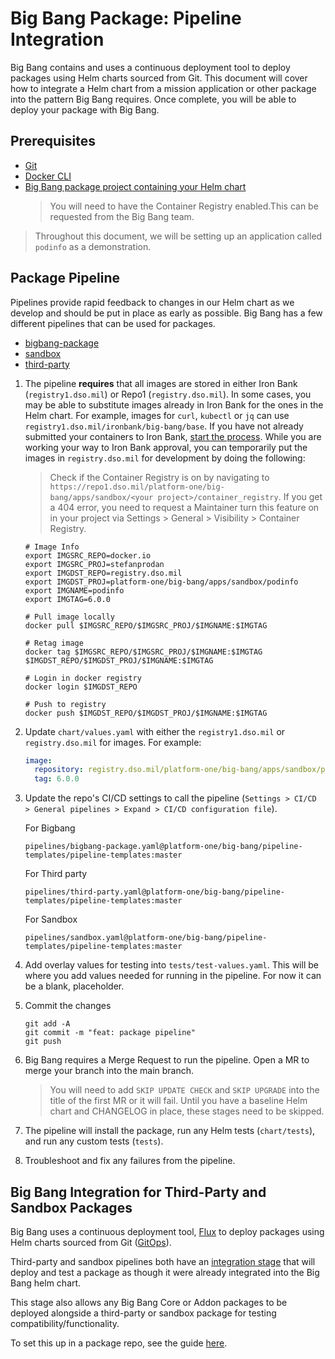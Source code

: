 # Big Bang Package: Pipeline Integration

Big Bang contains and uses a continuous deployment tool to deploy packages using Helm charts sourced from Git.  This document will cover how to integrate a Helm chart from a mission application or other package into the pattern Big Bang requires.  Once complete, you will be able to deploy your package with Big Bang.

## Prerequisites

- [Git](https://git-scm.com/book/en/v2/Getting-Started-Installing-Git)
- [Docker CLI](https://docs.docker.com/get-docker/)
- [Big Bang package project containing your Helm chart](./package-integration-upstream.md)
   > You will need to have the Container Registry enabled.This can be requested from the Big Bang team.

> Throughout this document, we will be setting up an application called `podinfo` as a demonstration.

## Package Pipeline

Pipelines provide rapid feedback to changes in our Helm chart as we develop and should be put in place as early as possible.  Big Bang has a few different pipelines that can be used for packages.

- [bigbang-package](https://repo1.dso.mil/platform-one/big-bang/pipeline-templates/pipeline-templates/-/blob/master/pipelines/bigbang-package.yaml)
- [sandbox](https://repo1.dso.mil/platform-one/big-bang/pipeline-templates/pipeline-templates/-/blob/master/pipelines/sandbox.yaml)
- [third-party](https://repo1.dso.mil/platform-one/big-bang/pipeline-templates/pipeline-templates/-/blob/master/pipelines/third-party.yaml)

1. The pipeline **requires** that all images are stored in either Iron Bank (`registry1.dso.mil`) or Repo1 (`registry.dso.mil`).  In some cases, you may be able to substitute images already in Iron Bank for the ones in the Helm chart.  For example, images for `curl`, `kubectl` or `jq` can use `registry1.dso.mil/ironbank/big-bang/base`.  If you have not already submitted your containers to Iron Bank, [start the process](https://repo1.dso.mil/dsop/dccscr/-/blob/master/README.md).  While you are working your way to Iron Bank approval, you can temporarily put the images in `registry.dso.mil` for development by doing the following:

   > Check if the Container Registry is on by navigating to `https://repo1.dso.mil/platform-one/big-bang/apps/sandbox/<your project>/container_registry`.  If you get a 404 error, you need to request a Maintainer turn this feature on in your project via Settings > General > Visibility > Container Registry.

   ```shell
   # Image Info
   export IMGSRC_REPO=docker.io
   export IMGSRC_PROJ=stefanprodan
   export IMGDST_REPO=registry.dso.mil
   export IMGDST_PROJ=platform-one/big-bang/apps/sandbox/podinfo
   export IMGNAME=podinfo
   export IMGTAG=6.0.0

   # Pull image locally
   docker pull $IMGSRC_REPO/$IMGSRC_PROJ/$IMGNAME:$IMGTAG

   # Retag image
   docker tag $IMGSRC_REPO/$IMGSRC_PROJ/$IMGNAME:$IMGTAG $IMGDST_REPO/$IMGDST_PROJ/$IMGNAME:$IMGTAG

   # Login in docker registry
   docker login $IMGDST_REPO

   # Push to registry
   docker push $IMGDST_REPO/$IMGDST_PROJ/$IMGNAME:$IMGTAG
   ```

1. Update `chart/values.yaml` with either the `registry1.dso.mil` or `registry.dso.mil` for images.  For example:

   ```yaml
   image:
     repository: registry.dso.mil/platform-one/big-bang/apps/sandbox/podinfo/podinfo
     tag: 6.0.0
   ```

1. Update the repo's CI/CD settings to call the pipeline (`Settings > CI/CD > General pipelines > Expand > CI/CD configuration file`).

    For Bigbang

   ```plaintext
   pipelines/bigbang-package.yaml@platform-one/big-bang/pipeline-templates/pipeline-templates:master
   ```

    For Third party

   ```plaintext
   pipelines/third-party.yaml@platform-one/big-bang/pipeline-templates/pipeline-templates:master
   ```

    For Sandbox

   ```plaintext
   pipelines/sandbox.yaml@platform-one/big-bang/pipeline-templates/pipeline-templates:master
   ```

1. Add overlay values for testing into `tests/test-values.yaml`.  This will be where you add values needed for running in the pipeline.  For now it can be a blank, placeholder.

1. Commit the changes

   ```shell
   git add -A
   git commit -m "feat: package pipeline"
   git push
   ```

1. Big Bang requires a Merge Request to run the pipeline.  Open a MR to merge your branch into the main branch.

   > You will need to add `SKIP UPDATE CHECK` and `SKIP UPGRADE` into the title of the first MR or it will fail.  Until you have a baseline Helm chart and CHANGELOG in place, these stages need to be skipped.

1. The pipeline will install the package, run any Helm tests (`chart/tests`), and run any custom tests (`tests`).

1. Troubleshoot and fix any failures from the pipeline.

## Big Bang Integration for Third-Party and Sandbox Packages

Big Bang uses a continuous deployment tool, [Flux](https://fluxcd.io) to deploy packages using Helm charts sourced from Git ([GitOps](https://www.weave.works/technologies/gitops/)).

Third-party and sandbox pipelines both have an [integration stage]() that will deploy and test a package as though it were already integrated into the Big Bang helm chart. 
 
This stage also allows any Big Bang Core or Addon packages to be deployed alongside a third-party or sandbox package for testing compatibility/functionality.

To set this up in a package repo, see the guide [here](https://repo1.dso.mil/platform-one/big-bang/bigbang/-/blob/master/docs/developer/package-integration/package-integration-flux.md).
